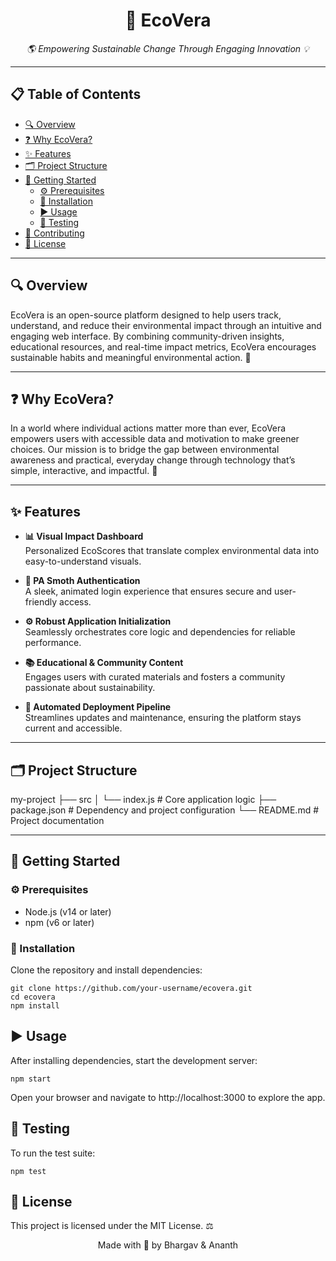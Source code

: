 <h1 align="center">🌿 EcoVera</h1>
<p align="center"><em>🌎 Empowering Sustainable Change Through Engaging Innovation 💡</em></p>

---

## 📋 Table of Contents
- [🔍 Overview](#overview)
- [❓ Why EcoVera?](#why-ecovera)
- [✨ Features](#features)
- [🗂️ Project Structure](#project-structure)
- [🚀 Getting Started](#getting-started)
  - [⚙️ Prerequisites](#prerequisites)
  - [💾 Installation](#installation)
  - [▶️ Usage](#usage)
  - [🧪 Testing](#testing)
- [🤝 Contributing](#contributing)
- [📄 License](#license)

---

## 🔍 Overview

EcoVera is an open-source platform designed to help users track, understand, and reduce their environmental impact through an intuitive and engaging web interface. By combining community-driven insights, educational resources, and real-time impact metrics, EcoVera encourages sustainable habits and meaningful environmental action. 🌱

---

## ❓ Why EcoVera?

In a world where individual actions matter more than ever, EcoVera empowers users with accessible data and motivation to make greener choices. Our mission is to bridge the gap between environmental awareness and practical, everyday change through technology that’s simple, interactive, and impactful. 🌟

---

## ✨ Features

- **📊 Visual Impact Dashboard**  
  Personalized EcoScores that translate complex environmental data into easy-to-understand visuals.

- **🔐 PA Smoth Authentication**  
  A sleek, animated login experience that ensures secure and user-friendly access.

- **⚙️ Robust Application Initialization**  
  Seamlessly orchestrates core logic and dependencies for reliable performance.

- **📚 Educational & Community Content**  
  Engages users with curated materials and fosters a community passionate about sustainability.

- **🚀 Automated Deployment Pipeline**  
  Streamlines updates and maintenance, ensuring the platform stays current and accessible.

---

## 🗂️ Project Structure

my-project
├── src
│ └── index.js # Core application logic
├── package.json # Dependency and project configuration
└── README.md # Project documentation

---

## 🚀 Getting Started

### ⚙️ Prerequisites

- Node.js (v14 or later)  
- npm (v6 or later)

### 💾 Installation

Clone the repository and install dependencies:

```
git clone https://github.com/your-username/ecovera.git
cd ecovera
npm install
```

## ▶️ Usage

After installing dependencies, start the development server:

```
npm start
```

Open your browser and navigate to http://localhost:3000 to explore the app.

## 🧪 Testing

To run the test suite:

```
npm test
```

## 📄 License
This project is licensed under the MIT License. ⚖️

<p align="center"> Made with 💚 by Bhargav & Ananth </p>




